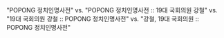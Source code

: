 "POPONG 정치인명사전"
vs.
"POPONG 정치인명사전 :: 19대 국회의원 강철"
vs.
"19대 국회의원 강철 :: POPONG 정치인명사전"
vs.
"강철, 19대 국회의원 :: POPONG 정치인명사전"
